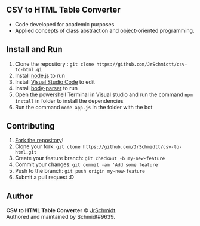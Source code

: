 ## **CSV to HTML Table Converter**

* Code developed for academic purposes
* Applied concepts of class abstraction and object-oriented programming.

## Install and Run
1. Clone the repository : `git clone https://github.com/JrSchmidtt/csv-to-html.gi`
2. Install [node.js](https://nodejs.org/en/) to run 
3. Install [Visual Studio Code](https://code.visualstudio.com/) to edit 
4. Install [body-parser](https://www.npmjs.com/package/body-parser) to run
5. Open the powershell Terminal in Visual studio and run the command ``` npm install ``` in folder to install the dependencies
6. Run the command ```node app.js``` in the folder with the bot

## Contributing

1. [Fork the repository](https://github.com/JrSchmidtt/csv-to-html.git)!
2. Clone your fork: `git clone https://github.com/JrSchmidtt/csv-to-html.git`
3. Create your feature branch: `git checkout -b my-new-feature`
4. Commit your changes: `git commit -am 'Add some feature'`
5. Push to the branch: `git push origin my-new-feature`
6. Submit a pull request :D

## Author

**CSV to HTML Table Converter** © [JrSchmidt](https://github.com/JrSchmidtt).  
Authored and maintained by Schmidt#9639.
